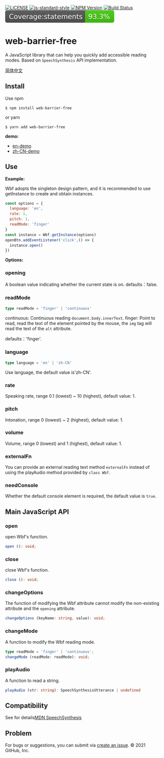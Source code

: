[![LICENSE](https://img.shields.io/github/license/bubkoo/html-to-image?style=flat-square)](./LICENSE) [![js-standard-style](https://img.shields.io/badge/code%20style-standard-brightgreen.svg?style=flat-square)](https://github.com/karma-runner/karma-coverage) [![NPM Version](https://img.shields.io/npm/v/web-barrier-free.svg)][npm-url] [![Build Status](https://app.travis-ci.com/halodong/web-barrier-free.svg?branch=master)](https://www.travis-ci.com) [![jest coverage](coverage/badge-statements.svg)](coverage/badge-statements.svg)

[npm-url]: https://npmjs.org/package/web-barrier-free

# web-barrier-free

A JavaScript library that can help you quickly add accessible reading modes. Based on `SpeechSynthesis` API implementation.

[简体中文](https://github.com/halodong/web-barrier-free/blob/master/README-cn.md)

## Install

Use npm

```
$ npm install web-barrier-free
```

or yarn

```
$ yarn add web-barrier-free
```

**demo:**

- [en-demo](https://codesandbox.io/s/pedantic-stitch-ru1no)
- [zh-CN-demo](https://halodong.github.io/)

## Use

**Example:**

Wbf adopts the singleton design pattern, and it is recommended to use getInstance to create and obtain instances.

```js
const options = {
  language: 'en',
  rate: 1,
  pitch: 1,
  readMode: 'finger'
}
const instance = Wbf.getInstance(options)
openBtn.addEventListener('click',() => {
  instance.open()
})
```

**Options:**

### opening

A boolean value indicating whether the current state is on. defaults：false.

### readMode

```ts
type readMode = 'finger' | 'continuous'
```

continuous: Continuous reading `document.body.innerText`. finger: Point to read, read the text of the element pointed by the mouse, the `img` tag will read the text of the `alt` attribute.

defaults：'finger'.

### language

```ts
type language = 'en' | 'zh-CN'
```

Use language, the default value is'zh-CN'.

### rate

Speaking rate, range 0.1 (lowest) ~ 10 (highest), default value: 1.

### pitch

Intonation, range 0 (lowest) ~ 2 (highest), default value: 1.

### volume

Volume, range 0 (lowest) and 1 (highest), default value: 1.

### externalFn

You can provide an external reading text method `externalFn` instead of using the playAudio method provided by `class Wbf`.

### needConsole

Whether the default console element is required, the default value is `true`.

## Main JavaScript API

### open

open Wbf's function.

```typescript
open (): void;
```

### close

close Wbf's function.

```typescript
close (): void;
```

### changeOptions

The function of modifying the Wbf attribute cannot modify the non-existing attribute and the `opening` attribute.

```typescript
changeOptions (keyName: string, value): void;
```

### changeMode

A function to modify the Wbf reading mode.

```typescript
type readMode = 'finger' | 'continuous';
changeMode (readMode: readMode): void;
```

### playAudio

A function to read a string.

```typescript
playAudio (str: string): SpeechSynthesisUtterance | undefined
```

## Compatibility

See for details[MDN SpeechSynthesis](https://developer.mozilla.org/en-US/docs/Web/API/SpeechSynthesis#browser_compatibility)

## Problem

For bugs or suggestions, you can submit via [create an issue](https://github.com/halodong/web-barrier-free/issues/new). © 2021 GitHub, Inc.

